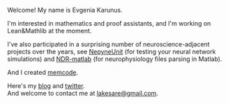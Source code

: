 Welcome! My name is Evgenia Karunus.  

I'm interested in mathematics and proof assistants, and I'm working on Lean&Mathlib at the moment.  

I've also participated in a surprising number of neuroscience-adjacent projects over the years, see <a href="https://github.com/lakesare/netpyneunit">NepyneUnit</a> (for testing your neural network simulations) and <a href="https://github.com/VH-Lab/NDR-matlab/pull/56">NDR-matlab</a> (for neurophysiology files parsing in Matlab).  

And I created <a href="https://memcode.com">memcode</a>.

Here's my <a href="https://lakesare.brick.do/">blog</a> and <a href="https://twitter.com/lakesare">twitter<a>.  
And welcome to contact me at lakesare@gmail.com.  
